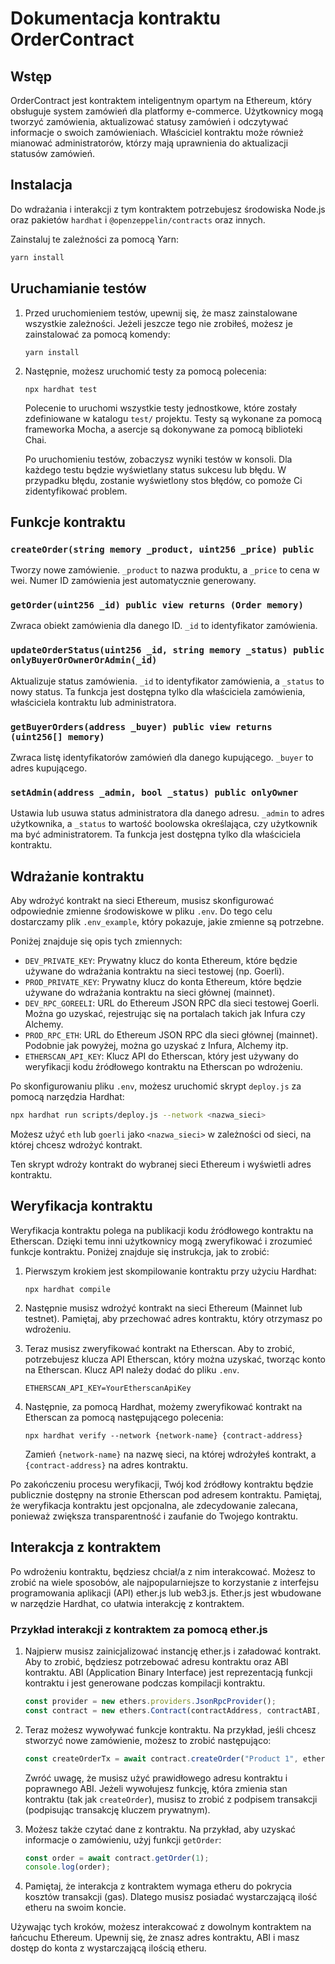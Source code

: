 # Dokumentacja kontraktu OrderContract

## Wstęp

OrderContract jest kontraktem inteligentnym opartym na Ethereum, który obsługuje system zamówień dla platformy e-commerce. Użytkownicy mogą tworzyć zamówienia, aktualizować statusy zamówień i odczytywać informacje o swoich zamówieniach. Właściciel kontraktu może również mianować administratorów, którzy mają uprawnienia do aktualizacji statusów zamówień.

## Instalacja

Do wdrażania i interakcji z tym kontraktem potrzebujesz środowiska Node.js oraz pakietów `hardhat` i `@openzeppelin/contracts` oraz innych. 

Zainstaluj te zależności za pomocą Yarn:

```bash
yarn install
```

## Uruchamianie testów

1. Przed uruchomieniem testów, upewnij się, że masz zainstalowane wszystkie zależności. Jeżeli jeszcze tego nie zrobiłeś, możesz je zainstalować za pomocą komendy:

   ```
   yarn install
   ```

2. Następnie, możesz uruchomić testy za pomocą polecenia:

   ```
   npx hardhat test
   ```

   Polecenie to uruchomi wszystkie testy jednostkowe, które zostały zdefiniowane w katalogu `test/` projektu. Testy są wykonane za pomocą frameworka Mocha, a asercje są dokonywane za pomocą biblioteki Chai.

   Po uruchomieniu testów, zobaczysz wyniki testów w konsoli. Dla każdego testu będzie wyświetlany status sukcesu lub błędu. W przypadku błędu, zostanie wyświetlony stos błędów, co pomoże Ci zidentyfikować problem.


## Funkcje kontraktu

### `createOrder(string memory _product, uint256 _price) public`

Tworzy nowe zamówienie. `_product` to nazwa produktu, a `_price` to cena w wei. Numer ID zamówienia jest automatycznie generowany.

### `getOrder(uint256 _id) public view returns (Order memory)`

Zwraca obiekt zamówienia dla danego ID. `_id` to identyfikator zamówienia.

### `updateOrderStatus(uint256 _id, string memory _status) public onlyBuyerOrOwnerOrAdmin(_id)`

Aktualizuje status zamówienia. `_id` to identyfikator zamówienia, a `_status` to nowy status. Ta funkcja jest dostępna tylko dla właściciela zamówienia, właściciela kontraktu lub administratora.

### `getBuyerOrders(address _buyer) public view returns (uint256[] memory)`

Zwraca listę identyfikatorów zamówień dla danego kupującego. `_buyer` to adres kupującego.

### `setAdmin(address _admin, bool _status) public onlyOwner`

Ustawia lub usuwa status administratora dla danego adresu. `_admin` to adres użytkownika, a `_status` to wartość boolowska określająca, czy użytkownik ma być administratorem. Ta funkcja jest dostępna tylko dla właściciela kontraktu.


## Wdrażanie kontraktu

Aby wdrożyć kontrakt na sieci Ethereum, musisz skonfigurować odpowiednie zmienne środowiskowe w pliku `.env`. Do tego celu dostarczamy plik `.env_example`, który pokazuje, jakie zmienne są potrzebne.

Poniżej znajduje się opis tych zmiennych:

- `DEV_PRIVATE_KEY`: Prywatny klucz do konta Ethereum, które będzie używane do wdrażania kontraktu na sieci testowej (np. Goerli).
- `PROD_PRIVATE_KEY`: Prywatny klucz do konta Ethereum, które będzie używane do wdrażania kontraktu na sieci głównej (mainnet).
- `DEV_RPC_GOREELI`: URL do Ethereum JSON RPC dla sieci testowej Goerli. Można go uzyskać, rejestrując się na portalach takich jak Infura czy Alchemy.
- `PROD_RPC_ETH`: URL do Ethereum JSON RPC dla sieci głównej (mainnet). Podobnie jak powyżej, można go uzyskać z Infura, Alchemy itp.
- `ETHERSCAN_API_KEY`: Klucz API do Etherscan, który jest używany do weryfikacji kodu źródłowego kontraktu na Etherscan po wdrożeniu.

Po skonfigurowaniu pliku `.env`, możesz uruchomić skrypt `deploy.js` za pomocą narzędzia Hardhat:

```bash
npx hardhat run scripts/deploy.js --network <nazwa_sieci>
```

Możesz użyć `eth` lub `goerli` jako `<nazwa_sieci>` w zależności od sieci, na której chcesz wdrożyć kontrakt.

Ten skrypt wdroży kontrakt do wybranej sieci Ethereum i wyświetli adres kontraktu.

## Weryfikacja kontraktu

Weryfikacja kontraktu polega na publikacji kodu źródłowego kontraktu na Etherscan. Dzięki temu inni użytkownicy mogą zweryfikować i zrozumieć funkcje kontraktu. Poniżej znajduje się instrukcja, jak to zrobić:

1. Pierwszym krokiem jest skompilowanie kontraktu przy użyciu Hardhat:

   ```
   npx hardhat compile
   ```

2. Następnie musisz wdrożyć kontrakt na sieci Ethereum (Mainnet lub testnet). Pamiętaj, aby przechować adres kontraktu, który otrzymasz po wdrożeniu.

3. Teraz musisz zweryfikować kontrakt na Etherscan. Aby to zrobić, potrzebujesz klucza API Etherscan, który można uzyskać, tworząc konto na Etherscan. Klucz API należy dodać do pliku `.env`.

   ```
   ETHERSCAN_API_KEY=YourEtherscanApiKey
   ```

4. Następnie, za pomocą Hardhat, możemy zweryfikować kontrakt na Etherscan za pomocą następującego polecenia:

   ```
   npx hardhat verify --network {network-name} {contract-address}
   ```

   Zamień `{network-name}` na nazwę sieci, na której wdrożyłeś kontrakt, a `{contract-address}` na adres kontraktu.

Po zakończeniu procesu weryfikacji, Twój kod źródłowy kontraktu będzie publicznie dostępny na stronie Etherscan pod adresem kontraktu. Pamiętaj, że weryfikacja kontraktu jest opcjonalna, ale zdecydowanie zalecana, ponieważ zwiększa transparentność i zaufanie do Twojego kontraktu.

## Interakcja z kontraktem

Po wdrożeniu kontraktu, będziesz chciał/a z nim interakcować. Możesz to zrobić na wiele sposobów, ale najpopularniejsze to korzystanie z interfejsu programowania aplikacji (API) ether.js lub web3.js. Ether.js jest wbudowane w narzędzie Hardhat, co ułatwia interakcję z kontraktem.

### Przykład interakcji z kontraktem za pomocą ether.js

1. Najpierw musisz zainicjalizować instancję ether.js i załadować kontrakt. Aby to zrobić, będziesz potrzebować adresu kontraktu oraz ABI kontraktu. ABI (Application Binary Interface) jest reprezentacją funkcji kontraktu i jest generowane podczas kompilacji kontraktu.

   ```javascript
   const provider = new ethers.providers.JsonRpcProvider();
   const contract = new ethers.Contract(contractAddress, contractABI, provider);
   ```

2. Teraz możesz wywoływać funkcje kontraktu. Na przykład, jeśli chcesz stworzyć nowe zamówienie, możesz to zrobić następująco:

   ```javascript
   const createOrderTx = await contract.createOrder("Product 1", ethers.utils.parseEther("1"));
   ```

   Zwróć uwagę, że musisz użyć prawidłowego adresu kontraktu i poprawnego ABI. Jeżeli wywołujesz funkcję, która zmienia stan kontraktu (tak jak `createOrder`), musisz to zrobić z podpisem transakcji (podpisując transakcję kluczem prywatnym).

3. Możesz także czytać dane z kontraktu. Na przykład, aby uzyskać informacje o zamówieniu, użyj funkcji `getOrder`:

   ```javascript
   const order = await contract.getOrder(1);
   console.log(order);
   ```

4. Pamiętaj, że interakcja z kontraktem wymaga etheru do pokrycia kosztów transakcji (gas). Dlatego musisz posiadać wystarczającą ilość etheru na swoim koncie.

Używając tych kroków, możesz interakcować z dowolnym kontraktem na łańcuchu Ethereum. Upewnij się, że znasz adres kontraktu, ABI i masz dostęp do konta z wystarczającą ilością etheru.
